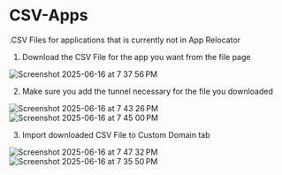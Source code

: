 # CSV-Apps
.CSV Files for applications that is currently not in App Relocator

1. Download the CSV File for the app you want from the file page

![Screenshot 2025-06-16 at 7 37 56 PM](https://github.com/user-attachments/assets/9051ec8b-a079-4339-86d4-2d15dfd00607)

2. Make sure you add the tunnel necessary for the file you downloaded

![Screenshot 2025-06-16 at 7 43 26 PM](https://github.com/user-attachments/assets/c2694819-4216-47e8-8228-24c86fd2f269)
![Screenshot 2025-06-16 at 7 45 00 PM](https://github.com/user-attachments/assets/4a824405-7ec3-4827-90c1-41d807835c90)

3. Import downloaded CSV File to Custom Domain tab


![Screenshot 2025-06-16 at 7 47 32 PM](https://github.com/user-attachments/assets/94998bfa-0d13-44d5-8de3-14995d76cefa)
![Screenshot 2025-06-16 at 7 35 50 PM](https://github.com/user-attachments/assets/a0cd90e8-debd-4d8b-9260-3c73654626c2)

